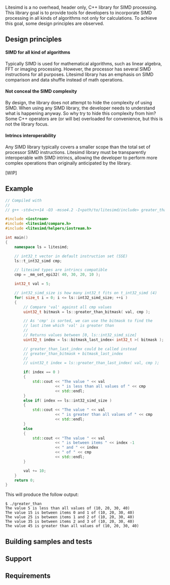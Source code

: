 Litesimd is a no overhead, header only, C++ library for SIMD processing. This library goal is to provide tools for developers to incorporate SIMD processing in all kinds of algorithms not only for calculations. To achieve this goal, some design principles are observed.

## Design principles

#### SIMD for all kind of algorithms

Typically SIMD is used for mathematical algorithms, such as linear algebra, FFT or imaging processing. However, the processor has several SIMD instructions for all purposes. Litesimd library has an emphasis on SIMD comparison and data shuffle instead of math operations.

#### Not conceal the SIMD complexity

By design, the library does not attempt to hide the complexity of using SIMD. When using any SIMD library, the developer needs to understand what is happening anyway. So why try to hide this complexity from him? Some C++ operators are (or will be) overloaded for convenience, but this is not the library focus.

#### Intrincs interoperability

Any SIMD library typically covers a smaller scope than the total set of processor SIMD instructions. Litesimd library must be transparently interoperable with SIMD intrincs, allowing the developer to perform more complex operations than originally anticipated by the library.

[WIP]

## Example

```cpp
// Compiled with
//
// g++ -std=c++14 -O3 -msse4.2 -I<path/to/litesimd/include> greater_than.cpp -o greater_than

#include <iostream>
#include <litesimd/compare.h>
#include <litesimd/helpers/iostream.h>

int main()
{
    namespace ls = litesimd;

    // int32_t vector in default instruction set (SSE)
    ls::t_int32_simd cmp;

    // litesimd types are intrincs compatible
    cmp = _mm_set_epi32( 40, 30, 20, 10 );

    int32_t val = 5;

    // int32_simd_size is how many int32_t fits on t_int32_simd (4)
    for( size_t i = 0; i <= ls::int32_simd_size; ++i )
    {
        // Compare 'val' against all cmp values
        uint32_t bitmask = ls::greater_than_bitmask( val, cmp );

        // As 'cmp' is sorted, we can use the bitmask to find the
        // last item which 'val' is greater than
        //
        // Returns values between [0, ls::int32_simd_size]
        uint32_t index = ls::bitmask_last_index< int32_t >( bitmask );

        // greater_than_last_index could be called instead
        // greater_than_bitmask + bitmask_last_index
        //
        // uint32_t index = ls::greater_than_last_index( val, cmp );

        if( index == 0 )
        {
            std::cout << "The value " << val
                      << " is less than all values of " << cmp
                      << std::endl;
        }
        else if( index == ls::int32_simd_size )
        {
            std::cout << "The value " << val
                      << " is greater than all values of " << cmp
                      << std::endl;
        }
        else
        {
            std::cout << "The value " << val
                      << " is between items " << index -1
                      << " and " << index
                      << " of " << cmp
                      << std::endl;
        }

        val += 10;
    }
    return 0;
}
```
This will produce the follow output:

```
$ ./greater_than
The value 5 is less than all values of (10, 20, 30, 40)
The value 15 is between items 0 and 1 of (10, 20, 30, 40)
The value 25 is between items 1 and 2 of (10, 20, 30, 40)
The value 35 is between items 2 and 3 of (10, 20, 30, 40)
The value 45 is greater than all values of (10, 20, 30, 40)
```

## Building samples and tests

## Support

## Requirements


